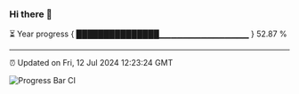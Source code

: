 ### Hi there 👋

⏳ Year progress { ███████████████▁▁▁▁▁▁▁▁▁▁▁▁▁▁▁ } 52.87 %

---

⏰ Updated on Fri, 12 Jul 2024 12:23:24 GMT

![Progress Bar CI](https://github.com/liununu/liununu/workflows/Progress%20Bar%20CI/badge.svg)

